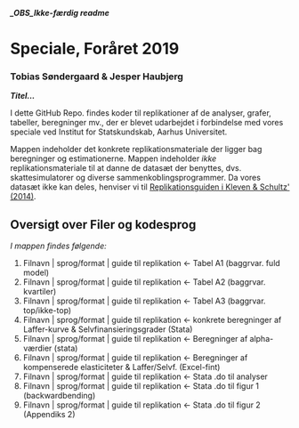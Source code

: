 
***_OBS_Ikke-færdig readme***

# Speciale, Foråret 2019
### Tobias Søndergaard & Jesper Haubjerg
   
***Titel...***  
  
I dette GitHub Repo. findes koder til replikationer af de analyser, grafer, tabeller, beregninger mv., der
er blevet udarbejdet i forbindelse med vores speciale ved Institut for Statskundskab, Aarhus Universitet.

Mappen indeholder det konkrete replikationsmateriale der ligger bag beregninger og estimationerne.
Mappen indeholder *ikke* replikationsmateriale til at danne de datasæt der benyttes, dvs. skattesimulatorer og diverse sammenkoblingsprogrammer. Da vores datasæt ikke kan deles, henviser vi til [Replikationsguiden i Kleven & Schultz' (2014)](https://www.aeaweb.org/articles?id=10.1257/pol.6.4.271).

## Oversigt over Filer og kodesprog

*I mappen findes følgende:*

1. Filnavn | sprog/format | guide til replikation <- Tabel A1 (baggrvar. fuld model)
2. Filnavn | sprog/format | guide til replikation <- Tabel A2 (baggrvar. kvartiler)
3. Filnavn | sprog/format | guide til replikation <- Tabel A3 (baggrvar. top/ikke-top)
4. Filnavn | sprog/format | guide til replikation <- konkrete beregninger af Laffer-kurve & Selvfinansieringsgrader (Stata)
5. Filnavn | sprog/format | guide til replikation <- Beregninger af alpha-værdier (stata)
6. Filnavn | sprog/format | guide til replikation <- Beregninger af kompenserede elasticiteter & Laffer/Selvf. (Excel-fint)
7. Filnavn | sprog/format | guide til replikation <- Stata .do til analyser
8. Filnavn | sprog/format | guide til replikation <- Stata .do til figur 1 (backwardbending)
9. Filnavn | sprog/format | guide til replikation <- Stata .do til figur 2 (Appendiks 2)
